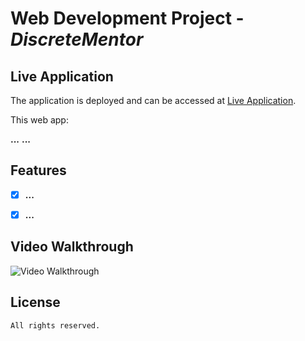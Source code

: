 # Web Development Project - *DiscreteMentor*

## Live Application

The application is deployed and can be accessed at [Live Application](https://).

This web app: 

**...**
**...**


## Features

- [X] **...**
- [X] **...**


## Video Walkthrough

![Video Walkthrough](./public/)

## License

    All rights reserved.
